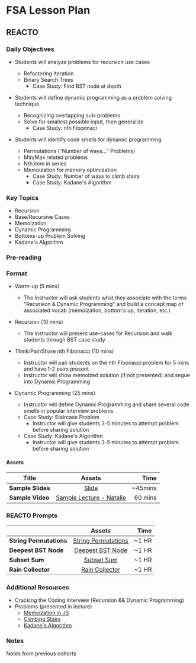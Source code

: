 # FSA Lesson Plan

## REACTO

### Daily Objectives

* Students will analyze problems for recursion use cases
	* Refactoring Iteration
	* Binary Search Trees
		* Case Study: Find BST node at depth


* Students will define dynamic programming as a problem solving technique
	* Recognizing overlapping sub-problems
	* Solve for smallest possible input, then generalize
		* Case Study: nth Fibonnaci 

* Students will identify code smells for dynamic programming
	* Permutations ("Number of ways..." Problems)
	* Min/Max related problems 
	* Nth item in series
	* Memoization for memory optimization
		* Case Study: Number of ways to climb stairs
		* Case Study: Kadane's Algorithm


### Key Topics

* Recursion
* Base/Recursive Cases
* Memoization
* Dynamic Programming
* Bottoms-up Problem Solving
* Kadane's Algorithm


### Pre-reading



### Format

  * Warm-up (5 mins)
  	* The instructor will ask students what they associate with the terms "Recursion & Dynamic Programming" and build a concept map of associated vocab (memoization, bottom's up, iteration, etc.)


  * Recursion (10 mins)
  	* The instructor will present use-cases for Recursion and walk students through BST case study

  * Think/Pair/Share nth Fibonacci (10 mins)
  	* Instructor will pair students on the nth Fibonacci problem for 5 mins and have 1-2 pairs present. 
  	* Instructor will show memoized solution (if not presented) and segue into Dynamic Programming

  * Dynamic Programming (25 mins)
  	* Instructor will define Dynamic Programming and share several code smells in popular interview problems
  	* Case Study: Staircase Problem
  		* Instructor will give students 3-5 minutes to attempt problem before sharing solution
  	* Case Study: Kadane's Algorithm
  		* Instructor will give students 3-5 minutes to attempt problem before sharing solution	



#### Assets

|    Title       | Assets             | Time  |
| ------------- |:---------------------: | -----:|
| **Sample Slides**   | [Slide](https://drive.google.com/file/d/10uuV1wjdXab7EzwBokdkpG_nBt1EhKpm/view?usp=sharing)  |   ~45mins  |
| **Sample Video** 	  | [Sample Lecture - Natalie](https://www.youtube.com/watch?v=JPW8jNvndqE&feature=youtu.be)  | 60 mins 	|


### REACTO Prompts

|           | Assets             | Time  |
| ------------- |:---------------------: | -----:|
| **String Permutations**   | [String Permutations][string-perms]  | ~1 HR |
| **Deepest BST Node** | [Deepest BST Node][deepest-bst] | ~1 HR |
| **Subset Sum** | [Subset Sum][subset-sum] | ~1 HR |
| **Rain Collector** | [Rain Collector][rain] | ~1 HR |

[string-perms]: https://github.com/FullstackAcademy/technical-interview-prep/blob/master/REACTO-problems/05-recursion-dp/01-string-perms.md
[deepest-bst]: https://github.com/FullstackAcademy/technical-interview-prep/blob/master/REACTO-problems/05-recursion-dp/02-deepest-bst-node.md
[subset-sum]: https://github.com/FullstackAcademy/technical-interview-prep/blob/master/REACTO-problems/05-recursion-dp/03-subset-sum.md
[rain]: https://github.com/FullstackAcademy/technical-interview-prep/blob/master/REACTO-problems/05-recursion-dp/04-water-collector.md

### Additional Resources

* Cracking the Coding Interview (Recursion && Dynamic Programming)
* Problems (presented in lecture)
	* [Memoization in JS](https://medium.com/@reallygordon/implementing-memoization-in-javascript-5d140bb04166)
 	* [Climbing Stairs](https://medium.com/javascript-in-plain-english/algorithms-101-climbing-stairs-in-javascript-c8dec14cb2f6)
 	* [Kadane's Algorithm](https://rohan-paul.github.io/javascript/2017/07/23/Maximum_Sum_of_Subarray_Javascript_Implementation/)

### Notes

  Notes from previous cohorts




